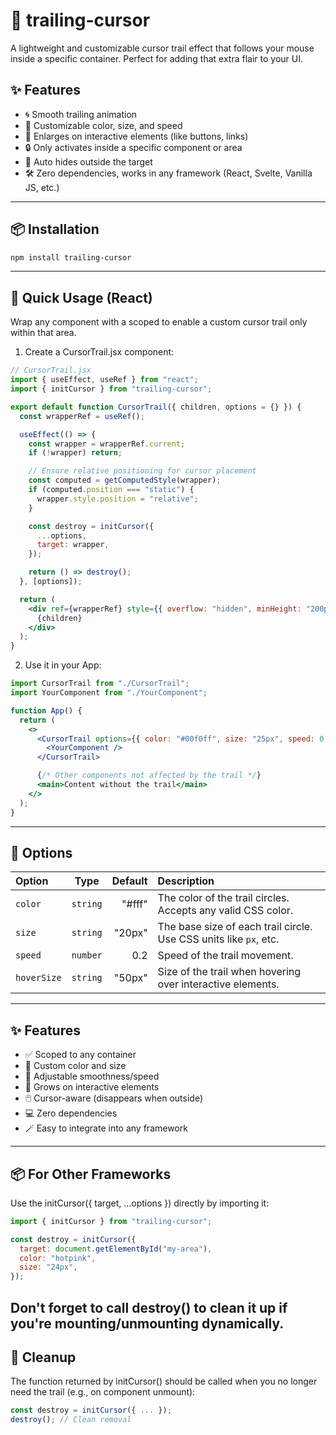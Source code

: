 # 🎯 trailing-cursor

A lightweight and customizable cursor trail effect that follows your mouse inside a specific container. Perfect for adding that extra flair to your UI.

## ✨ Features

- 🌀 Smooth trailing animation
- 🎨 Customizable color, size, and speed
- 🚀 Enlarges on interactive elements (like buttons, links)
- 🔒 Only activates inside a specific component or area
- 👻 Auto hides outside the target
- 🛠️ Zero dependencies, works in any framework (React, Svelte, Vanilla JS, etc.)

---

## 📦 Installation

```bash
npm install trailing-cursor
```
---
## 🚀 Quick Usage (React)
Wrap any component with a scoped <CursorTrail> to enable a custom cursor trail only within that area.

1. Create a CursorTrail.jsx component:
```jsx
// CursorTrail.jsx
import { useEffect, useRef } from "react";
import { initCursor } from "trailing-cursor";

export default function CursorTrail({ children, options = {} }) {
  const wrapperRef = useRef();

  useEffect(() => {
    const wrapper = wrapperRef.current;
    if (!wrapper) return;

    // Ensure relative positioning for cursor placement
    const computed = getComputedStyle(wrapper);
    if (computed.position === "static") {
      wrapper.style.position = "relative";
    }

    const destroy = initCursor({
      ...options,
      target: wrapper,
    });

    return () => destroy();
  }, [options]);

  return (
    <div ref={wrapperRef} style={{ overflow: "hidden", minHeight: "200px" }}>
      {children}
    </div>
  );
}
```
2. Use it in your App:
```jsx
import CursorTrail from "./CursorTrail";
import YourComponent from "./YourComponent";

function App() {
  return (
    <>
      <CursorTrail options={{ color: "#00f0ff", size: "25px", speed: 0.15 }}>
        <YourComponent />
      </CursorTrail>

      {/* Other components not affected by the trail */}
      <main>Content without the trail</main>
    </>
  );
}
```
---
## 🧩 Options
| Option      |   Type   |    Default    |                             Description                              |
|:------------|:--------:|--------------:|:---------------------------------------------------------------------|
| `color`     | `string` |     "#fff"    | The color of the trail circles. Accepts any valid CSS color.        |
| `size`      | `string` |    "20px"     | The base size of each trail circle. Use CSS units like `px`, etc.   |
| `speed`     | `number` |      0.2      | Speed of the trail movement.|
| `hoverSize` | `string` |   "50px"      | Size of the trail when hovering over interactive elements.          |
---
## ✨ Features

- ✅ Scoped to any container
- 🎨 Custom color and size
- 🐢 Adjustable smoothness/speed
- 🧲 Grows on interactive elements
- 🖱️ Cursor-aware (disappears when outside)
- 💻 Zero dependencies
- 🪄 Easy to integrate into any framework

---

## 📦 For Other Frameworks
Use the initCursor({ target, ...options }) directly by importing it:
```js
import { initCursor } from "trailing-cursor";

const destroy = initCursor({
  target: document.getElementById("my-area"),
  color: "hotpink",
  size: "24px",
});

```
Don't forget to call destroy() to clean it up if you're mounting/unmounting dynamically.
---
## 🧹 Cleanup
The function returned by initCursor() should be called when you no longer need the trail (e.g., on component unmount):
```js
const destroy = initCursor({ ... });
destroy(); // Clean removal
```
